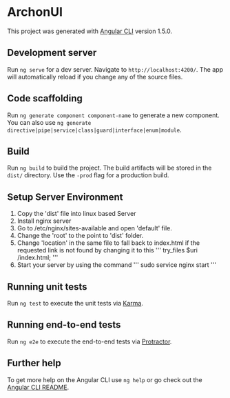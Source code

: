 # ArchonUI

This project was generated with [Angular CLI](https://github.com/angular/angular-cli) version 1.5.0.

## Development server

Run `ng serve` for a dev server. Navigate to `http://localhost:4200/`. The app will automatically reload if you change any of the source files.

## Code scaffolding

Run `ng generate component component-name` to generate a new component. You can also use `ng generate directive|pipe|service|class|guard|interface|enum|module`.

## Build

Run `ng build` to build the project. The build artifacts will be stored in the `dist/` directory. Use the `-prod` flag for a production build.

## Setup Server Environment

1. Copy the 'dist' file into linux based Server
2. Install nginx server
3. Go to /etc/nginx/sites-available and open 'default' file.
4. Change the 'root' to the point to 'dist' folder.
5. Change 'location' in the same file to fall back to index.html if the requested link is not found by changing it to this
'''
try_files $uri /index.html;
'''
6. Start your server by using the command
'''
sudo service nginx start
'''

## Running unit tests

Run `ng test` to execute the unit tests via [Karma](https://karma-runner.github.io).

## Running end-to-end tests

Run `ng e2e` to execute the end-to-end tests via [Protractor](http://www.protractortest.org/).

## Further help

To get more help on the Angular CLI use `ng help` or go check out the [Angular CLI README](https://github.com/angular/angular-cli/blob/master/README.md).

